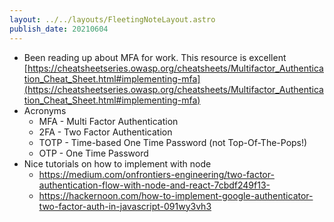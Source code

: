 ```yaml
---
layout: ../../layouts/FleetingNoteLayout.astro
publish_date: 20210604
---
```


- Been reading up about MFA for work. This resource is excellent [https://cheatsheetseries.owasp.org/cheatsheets/Multifactor_Authentication_Cheat_Sheet.html#implementing-mfa](https://cheatsheetseries.owasp.org/cheatsheets/Multifactor_Authentication_Cheat_Sheet.html#implementing-mfa)
- Acronyms
  - MFA - Multi Factor Authentication
  - 2FA - Two Factor Authentication
  - TOTP - Time-based One Time Password (not Top-Of-The-Pops!)
  - OTP - One Time Password
- Nice tutorials on how to implement with node
  - https://medium.com/onfrontiers-engineering/two-factor-authentication-flow-with-node-and-react-7cbdf249f13-
  - https://hackernoon.com/how-to-implement-google-authenticator-two-factor-auth-in-javascript-091wy3vh3
